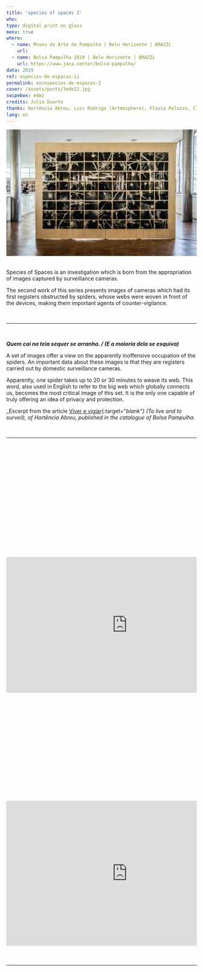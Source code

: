```yaml
---
title: 'species of spaces 2'
who: 
type: digital print on glass
menu: true
where: 
  - name: Museu de Arte da Pampulha | Belo Horizonte | BRAZIL
    url:
  - name: Bolsa Pampulha 2019 | Belo Horizonte | BRAZIL
    url: https://www.jaca.center/bolsa-pampulha/
data: 2019
ref: especies-de-espacos-ii
permalink: en/especies-de-espacos-2
cover: /assets/posts/3ede22.jpg
swipebox: ede2
credits: Julia Duarte
thanks: Hortência Abreu, Luis Rodrigo (Artmosphere), Flávia Peluzzo, Clarice G. Lacerda, Félix Blume, Flaviana Lassan, Julia Mesquita, Francisca Caporalli, Monica Hoff, Julia Rebouças, Beatriz Lemos.
lang: en
---
```


<img src="../assets/posts/especiesdeespacosii.jpg" class="img-border">
<br><br>

Species of Spaces is an investigation which is born from the appropriation of images captured by surveillance cameras. 
  
The second work of this series presents images of cameras which had its first registers obstructed by spiders, whose webs were woven in front of the devices, making them important agents of counter-vigilance. 


<br>

--- 

<br>

_**Quem cai na teia sequer se arranha. / (E a maioria dela se esquiva)**_
  
A set of images offer a view on the apparently inoffensive occupation of the spiders. An important data about these images is that they are registers carried out by domestic surveillance cameras.
  
Apparently, one spider takes up to 20 or 30 minutes to weave its web. This word, also used in English to refer to the big web which globally connects us, becomes the most critical image of this set. It is the only one capable of truly offering an idea of privacy and protection.
  
_Excerpt from the article [Viver e vigiar](../assets/docs/viver-e-vigiar.pdf){:target="_blank"} (To live and to surveil), of Hortência Abreu, published in the catalogue of Bolsa Pampulha._

<br>



--- 

<br>
<div class="row">
    <div class="column">
        <div class="video-wrapper-side video-wrapper-16x9">
        <div style="padding:56.25% 0 0 0;position:relative;">
              <iframe src="https://player.vimeo.com/video/358614507?autoplay=1" width="640" height="360" frameborder="0" allow="autoplay; fullscreen" allowfullscreen></iframe></div>
      </div>
    </div>
    <div class="column">
        <div class="video-wrapper-side video-wrapper-16x9">
        <div style="padding:56.25% 0 0 0;position:relative;">
             <iframe src="https://player.vimeo.com/video/358613381?autoplay=1" width="640" height="384" frameborder="0" allow="autoplay; fullscreen" allowfullscreen></iframe></div>
        </div>
    </div>
</div>
<br>


<br>

--- 

<br>